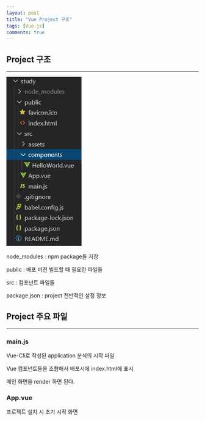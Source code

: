 ```yaml
---
layout: post
title: "Vue Project 구조"
tags: [Vue.js]
comments: true
---
```


## Project 구조

---

![vue1.png](/assets/img/vue1.png)

node_modules : npm package들 저장

public : 배포 버전 빌드할 때 필요한 파일들

src : 컴포넌트 파일들

package.json : project 전반적인 설정 정보

## Project 주요 파일

---

### main.js

Vue-Cli로 작성된 application 분석의 시작 파일

Vue 컴포넌트들을 조합해서 배포시에 index.html에 표시

메인 화면을 render 하면 된다.

### App.vue

프로젝트 설치 시 초기 시작 화면

<template> : 화면 구성

<script> : 컴포넌트 생성, export

<style> : css 적용